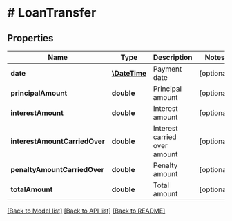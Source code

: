 # # LoanTransfer

## Properties

Name | Type | Description | Notes
------------ | ------------- | ------------- | -------------
**date** | [**\DateTime**](\DateTime.md) | Payment date | [optional] 
**principalAmount** | **double** | Principal amount | [optional] 
**interestAmount** | **double** | Interest amount | [optional] 
**interestAmountCarriedOver** | **double** | Interest carried over amount | [optional] 
**penaltyAmountCarriedOver** | **double** | Penalty amount | [optional] 
**totalAmount** | **double** | Total amount | [optional] 

[[Back to Model list]](../../README.md#documentation-for-models) [[Back to API list]](../../README.md#documentation-for-api-endpoints) [[Back to README]](../../README.md)



